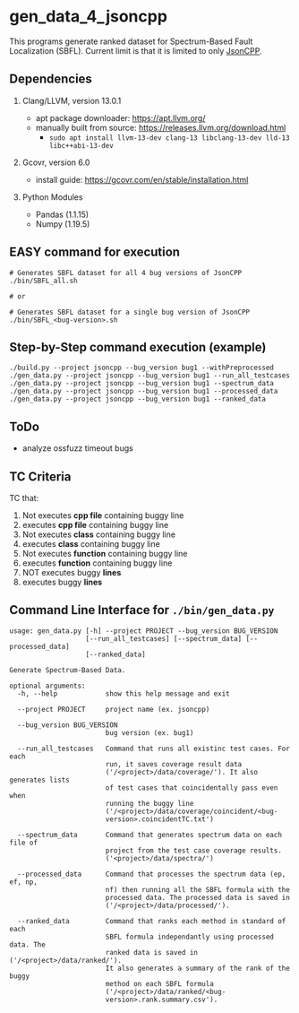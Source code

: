 # gen_data_4_jsoncpp

This programs generate ranked dataset for Spectrum-Based Fault Localization (SBFL).
Current limit is that it is limited to only [JsonCPP](https://github.com/open-source-parsers/jsoncpp).

## Dependencies
1. Clang/LLVM, version 13.0.1
    * apt package downloader: https://apt.llvm.org/
    * manually built from source: https://releases.llvm.org/download.html
      * ```sudo apt install llvm-13-dev clang-13 libclang-13-dev lld-13 libc++abi-13-dev```

2. Gcovr, version 6.0
    * install guide: https://gcovr.com/en/stable/installation.html

3. Python Modules
    * Pandas (1.1.15)
    * Numpy (1.19.5)

## EASY command for execution
```
# Generates SBFL dataset for all 4 bug versions of JsonCPP
./bin/SBFL_all.sh

# or

# Generates SBFL dataset for a single bug version of JsonCPP
./bin/SBFL_<bug-version>.sh
```

## Step-by-Step command execution (example)

```
./build.py --project jsoncpp --bug_version bug1 --withPreprocessed
./gen_data.py --project jsoncpp --bug_version bug1 --run_all_testcases
./gen_data.py --project jsoncpp --bug_version bug1 --spectrum_data
./gen_data.py --project jsoncpp --bug_version bug1 --processed_data
./gen_data.py --project jsoncpp --bug_version bug1 --ranked_data
```

## ToDo
* analyze ossfuzz timeout bugs

## TC Criteria
TC that:
  1. Not executes **cpp file** containing buggy line
  2. executes **cpp file** containing buggy line
  3. Not executes **class** containing buggy line
  4. executes **class** containing buggy line
  5. Not executes **function** containing buggy line
  6. executes **function** containing buggy line
  7. NOT executes buggy **lines**
  8. executes buggy **lines**

## Command Line Interface for ```./bin/gen_data.py```
```
usage: gen_data.py [-h] --project PROJECT --bug_version BUG_VERSION
                   [--run_all_testcases] [--spectrum_data] [--processed_data]
                   [--ranked_data]

Generate Spectrum-Based Data.

optional arguments:
  -h, --help            show this help message and exit

  --project PROJECT     project name (ex. jsoncpp)

  --bug_version BUG_VERSION
                        bug version (ex. bug1)
                        
  --run_all_testcases   Command that runs all existinc test cases. For each
                        run, it saves coverage result data
                        ('/<project>/data/coverage/'). It also generates lists
                        of test cases that coincidentally pass even when
                        running the buggy line
                        ('/<project>/data/coverage/coincident/<bug-
                        version>.coincidentTC.txt')

  --spectrum_data       Command that generates spectrum data on each file of
                        project from the test case coverage results.
                        ('<project>/data/spectra/')

  --processed_data      Command that processes the spectrum data (ep, ef, np,
                        nf) then running all the SBFL formula with the
                        processed data. The processed data is saved in
                        ('/<project>/data/processed/').

  --ranked_data         Command that ranks each method in standard of each
                        SBFL formula independantly using processed data. The
                        ranked data is saved in ('/<project>/data/ranked/').
                        It also generates a summary of the rank of the buggy
                        method on each SBFL formula
                        ('/<project>/data/ranked/<bug-
                        version>.rank.summary.csv').
```
